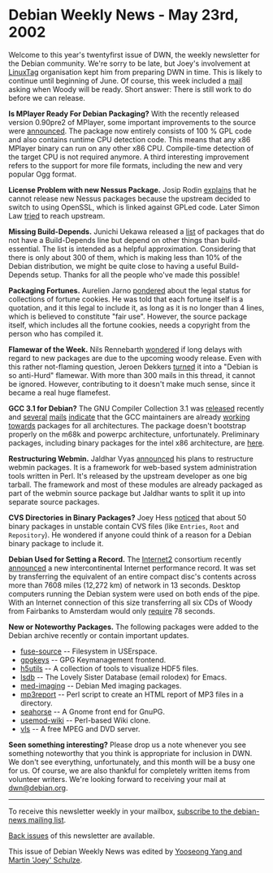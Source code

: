 
Debian Weekly News - May 23rd, 2002
===================================


Welcome to this year's twentyfirst issue of DWN, the weekly newsletter for
the Debian community. We're sorry to be late, but Joey's involvement at [LinuxTag](http://www.linuxtag.org/) organisation kept him from
preparing DWN in time. This is likely to continue until beginning of June.
Of course, this week included a [mail](https://lists.debian.org/debian-devel-0205/msg01059.html)
asking when Woody will be ready. Short answer: There is still work to do
before we can release.


**Is MPlayer Ready For Debian Packaging?** With the recently
released version 0.90pre2 of MPlayer, some important improvements to the
source were [announced](http://www.MPlayerHQ.hu/homepage/). The
package now entirely consists of 100 % GPL code and also contains runtime CPU
detection code. This means that any x86 MPlayer binary can run on any other
x86 CPU. Compile-time detection of the target CPU is not required anymore. A
third interesting improvement refers to the support for more file formats,
including the new and very popular Ogg format.


**License Problem with new Nessus Package.** Josip Rodin [explains](https://lists.debian.org/debian-legal-0205/msg00059.html)
that he cannot release new Nessus packages because the upstream decided to
switch to using OpenSSL, which is linked against GPLed code. Later Simon Law
[tried](https://lists.debian.org/debian-legal-0205/msg00080.html) to
reach upstream.


**Missing Build-Depends.** Junichi Uekawa released a [list](https://lists.debian.org/debian-devel-0205/msg00972.html) of
packages that do not have a Build-Depends line but depend on other things than
build-essential. The list is intended as a helpful approximation.
Considering that there is only about 300 of them, which is making less than
10% of the Debian distribution, we might be quite close to having a useful
Build-Depends setup. Thanks for all the people who've made this possible!


**Packaging Fortunes.** Aurelien Jarno [pondered](https://lists.debian.org/debian-legal-0205/msg00105.html)
about the legal status for collections of fortune cookies. He was told that
each fortune itself is a quotation, and it this legal to include it, as long
as it is no longer than 4 lines, which is believed to constitute "fair use".
However, the source package itself, which includes all the fortune cookies,
needs a copyright from the person who has compiled it.


**Flamewar of the Week.** Nils Rennebarth [wondered](https://lists.debian.org/debian-devel-0205/msg00996.html) if
long delays with regard to new packages are due to the upcoming woody release.
Even with this rather not-flaming question, Jeroen Dekkers [turned](https://lists.debian.org/debian-devel-0205/msg01168.html) it
into a "Debian is so anti-Hurd" flamewar. With more than 300 mails in this
thread, it cannot be ignored. However, contributing to it doesn't make much
sense, since it became a real huge flamefest.


**GCC 3.1 for Debian?** The GNU Compiler Collection 3.1 was [released](http://gcc.gnu.org/gcc-3.1/) recently and [several](https://lists.debian.org/debian-gcc-0205/msg00015.html) [mails](https://lists.debian.org/debian-gcc-0205/msg00078.html) [indicate](https://lists.debian.org/debian-gcc-0205/msg00092.html) that
the GCC maintainers are already [working](https://lists.debian.org/debian-gcc-0205/msg00093.html) [towards](https://lists.debian.org/debian-gcc-0205/msg00095.html)
packages for all architectures. The package doesn't bootstrap properly on the
m68k and powerpc architecture, unfortunately. Preliminary packages, including
binary packages for the intel x86 architecture, are [here](https://ftp-master.debian.org/~doko/gcc/).


**Restructuring Webmin.** Jaldhar Vyas [announced](https://lists.debian.org/debian-devel-0205/msg01098.html)
his plans to restructure webmin packages. It is a framework for web-based
system administration tools written in Perl. It's released by the upstream
developer as one big tarball. The framework and most of these modules are
already packaged as part of the webmin source package but Jaldhar wants to
split it up into separate source packages.


**CVS Directories in Binary Packages?** Joey Hess [noticed](https://lists.debian.org/debian-devel-0205/msg01152.html)
that about 50 binary packages in unstable contain CVS files (like
`Entries`, `Root` and `Repository`). He
wondered if anyone could think of a reason for a Debian binary package to
include it.


**Debian Used for Setting a Record.** The [Internet2](http://www.internet2.edu/) consortium recently [announced](http://archives.internet2.edu/guest/archives/I2-NEWS/log200205/msg00003.html) a new intercontinental Internet performance record. It
was set by transferring the equivalent of an entire compact disc's
contents across more than 7608 miles (12,272 km) of network in 13
seconds. Desktop computers running the Debian system were used on
both ends of the pipe. With an Internet connection of this size
transferring all six CDs of Woody from Fairbanks to Amsterdam would
only [require](https://www.debian.org/News/2002/20020522) 78 seconds.


**New or Noteworthy Packages.** The following packages were
added to the Debian archive recently or contain important updates.


* [fuse-source](https://packages.debian.org/unstable/utils/fuse-source)
 -- Filesystem in USErspace.
* [gpgkeys](https://packages.debian.org/unstable/utils/gpgkeys)
 -- GPG Keymanagement frontend.
* [h5utils](https://packages.debian.org/unstable/science/h5utils)
 -- A collection of tools to visualize HDF5 files.
* [lsdb](https://packages.debian.org/unstable/mail/lsdb)
 -- The Lovely Sister Database (email rolodex) for Emacs.
* [med-imaging](https://packages.debian.org/unstable/misc/med-imaging)
 -- Debian Med imaging packages.
* [mp3report](https://packages.debian.org/unstable/utils/mp3report)
 -- Perl script to create an HTML report of MP3 files in a directory.
* [seahorse](https://packages.debian.org/unstable/utils/seahorse)
 -- A Gnome front end for GnuPG.
* [usemod-wiki](https://packages.debian.org/unstable/web/usemod-wiki)
 -- Perl-based Wiki clone.
* [vls](https://packages.debian.org/unstable/graphics/vls)
 -- A free MPEG and DVD server.


**Seen something interesting?** Please drop us a note whenever you
see something noteworthy that you think is appropriate for inclusion in DWN. We
don't see everything, unfortunately, and this month will be a busy one for us.
Of course, we are also thankful for completely written items from volunteer
writers. We're looking forward to receiving your mail at [dwn@debian.org](mailto:dwn@debian.org).




---



 To receive this newsletter weekly in your mailbox, [subscribe to the debian-news mailing list](https://lists.debian.org/debian-news/).



[Back issues](https://www.debian.org/News/weekly/) of this newsletter are available.



This issue of Debian Weekly News was edited by [Yooseong Yang and Martin 'Joey' Schulze](mailto:dwn@debian.org).




